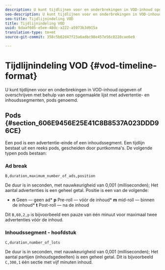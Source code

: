 ```yaml
---
description: U kunt tijdlijnen voor en onderbrekingen in VOD-inhoud opgeven of overschrijven met behulp van een opgemaakte lijst met advertentie- en inhoudssegmenten, pods genoemd.
seo-description: U kunt tijdlijnen voor en onderbrekingen in VOD-inhoud opgeven of overschrijven met behulp van een opgemaakte lijst met advertentie- en inhoudssegmenten, pods genoemd.
seo-title: Tijdlijnindeling VOD
title: Tijdlijnindeling VOD
uuid: 6daaf605-e5ee-48dc-a222-a5973b3d915a
translation-type: tm+mt
source-git-commit: 358c5b02d47f23a6adbc98e457e56c8220cae6e9

---
```



# Tijdlijnindeling VOD {#vod-timeline-format}

U kunt tijdlijnen voor en onderbrekingen in VOD-inhoud opgeven of overschrijven met behulp van een opgemaakte lijst met advertentie- en inhoudssegmenten, pods genoemd.

## Pods {#section_606E9456E25E41C8B8537A023DDD96CE}

Een pod is een advertentie-einde of een inhoudssegment. Een tijdlijn bestaat uit een reeks pods, gescheiden door puntkomma&#39;s. De volgende typen pods bestaan:

### Ad break

```
B,duration,maximum_number_of_ads,position
```

De duur is in seconden, met nauwkeurigheid van 0,001 (milliseconden); Het aantal advertenties is een geheel getal. Positie is een van de volgende:
* **n** Geen — geen ad* **p** Pre-roll — vóór de inhoud* **m** mid-roll — binnen de inhoud* **t** Post-roll — na de inhoud

Dit `B,60,2,p` is bijvoorbeeld een pauze van één minuut voor maximaal twee advertenties vóór de inhoud.

### Inhoudssegment - hoofdstuk

```
C,duration,number_of_lots
```

De duur is in seconden, met nauwkeurigheid van 0,001 (milliseconden); Het aantal partijen (inhoudsgedeelten) is een geheel getal. Dit is bijvoorbeeld `C,300,1` één sectie met vijf minuten inhoud.